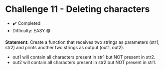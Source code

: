 # Challenge 11 - Deleting characters

- ✔️ Completed
- Difficulty: EASY 🟢

**Statement:** Create a function that receives two strings as parameters (str1, str2) and prints another two strings as output (out1, out2).

- out1 will contain all characters present in str1 but NOT present in str2.
- out2 will contain all characters present in str2 but NOT present in str1.
